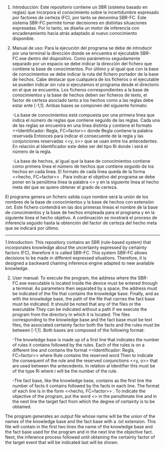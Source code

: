 1. Introducción:
Este repositorio contiene un SBR (sistema basado en reglas) que incorpora el conocimiento sobre 
la incertidumbre expresado por factores de certeza (FC), por tanto se denomina SBR-FC. Este sistema 
SBR-FC permite tomar decisiones en distintas situaciones expresadas. Por lo tanto, se diseña 
un motor de inferencia con encadenamiento hacia atrás adaptado al nuevo conocimiento disponible.

2. Manual de uso:
Para la ejecución del programa se debe de introducir por una terminal la dirección donde se encuentra el ejecutable SBR-FC.exe dentro del dispositivo. Como parámetros seguidamente separado por un espacio se debe indicar la dirección 
del fichero que contiene la base de conocimientos. Por último y al igual que con la base de conocimientos se debe indicar la ruta del fichero portador de la base de hechos. Cabe destacar que cualquiera de los ficheros o el ejecutable
se pueden indicar sin ruta si ejecutamos el programa desde el directorio en el que se encuentra. Los ficheros correspondientes a la base de conocimientos y la base de hechos deben ser ficheros de texto, el factor de certeza asociado 
tanto a los hechos como a las reglas debe estar ente [-1,1]. Ambas bases se componen del siguiente formato:

	-La base de conocimientos está compuesta por una primera línea que indica el número de reglas que contiene seguido de las reglas. Cada una de las reglas se encuentra en una línea distinta y contiene el formato
	<<Identificador: Regla, FC=factor>> donde Regla contiene la palabra reservada Entonces para indicar el consecuente de la regla y las conjunciones reservadas <<y, o>> que se usan entre los antecedentes. En relación 
	al Identificador este debe ser del tipo Ri donde i será el número de la regla.

	-La base de hechos, al igual que la base de conocimientos contiene como primera línea el número de hechos que contiene seguido de los hechos en cada línea. El formato de cada línea queda de la forma <<hecho, FC=factor>> .
	Para indicar el objetivo del programa se debe poner en la penúltima línea la palabra <<Objetivo>> y en la siguiente línea el hecho meta del que se quiere obtener el grado de certeza.

El programa genera un fichero salida cuyo nombre será la unión de los nombres de la base de conocimientos y la base de hechos con extensión .txt. Este fichero contendrá en las dos primeras líneas el nombre de la base de conocimientos
y la base de hechos empleada para el programa y en la siguiente línea el hecho objetivo. A continuación se mostrará el proceso de inferencia seguido hasta la obtención del factor de certeza del hecho meta que se indicará por último.

------------------------------------------------------------------------------------

1.Introduction:
This repository contains an SBR (rule-based system) that incorporates knowledge about
the uncertainty expressed by certainty factors (FC), therefore it is called SBR-FC. This system
SBR-FC allows decisions to be made in different expressed situations. Therefore, it is designed
a backward chaining inference engine adapted to new available knowledge.

2. User manual:
To execute the program, the address where the SBR-FC.exe executable is located inside the device must be entered through a terminal. As parameters then separated by a space, the address must be indicated
of the file that contains the knowledge base. Finally, and as with the knowledge base, the path of the file that carries the fact base must be indicated. It should be noted that any of the files or the executable
They can be indicated without a path if we execute the program from the directory in which it is located. The files corresponding to the knowledge base and the fact base must be text files, the associated certainty factor
both the facts and the rules must be between [-1,1]. Both bases are composed of the following format:

	-The knowledge base is made up of a first line that indicates the number of rules it contains followed by the rules. Each of the rules is on a different line and contains the format
	<<Identificador: Regla, FC=factor>> where Rule contains the reserved word Then to indicate the consequent of the rule and the reserved conjunctions <<y, o>> that are used between the antecedents. In relation
	al Identifier this must be of the type Ri where i will be the number of the rule.

	-The fact base, like the knowledge base, contains as the first line the number of facts it contains followed by the facts in each line. The format of each line is in the form <<hecho, FC=factor>> .
	To indicate the objective of the program, put the word <<Objetivo>> in the penultimate line and in the next line the target fact from which the degree of certainty is to be obtained.

The program generates an output file whose name will be the union of the names of the knowledge base and the fact base with a .txt extension. This file will contain in the first two lines the name of the knowledge base
and the fact base used for the program and in the next line the objective fact. Next, the inference process followed until obtaining the certainty factor of the target event that will be indicated last will be shown. 

